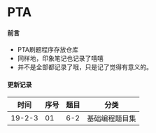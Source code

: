 # PTA

#### 前言
- PTA刷题程序存放仓库
- 同样地，印象笔记也记录了嘻嘻
- 并不是全部都记录了哦，只是记了觉得有意义的。

#### 更新记录

|时间|序号|题目|分类|
|------|------|------|------|
|19-2-3| 01| 6-2| 基础编程题目集|
